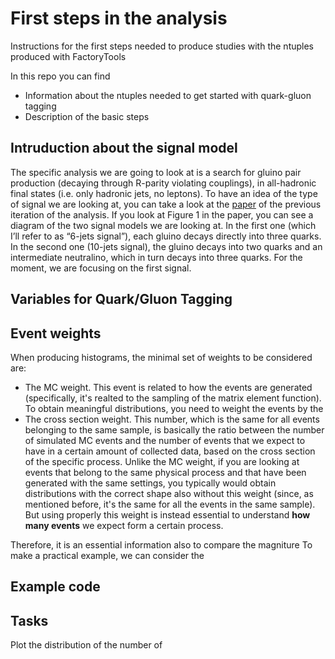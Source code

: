 # First steps in the analysis
Instructions for the first steps needed to produce studies with the ntuples produced with FactoryTools

In this repo you can find 
* Information about the ntuples needed to get started with quark-gluon tagging 
* Description of the basic steps 

## Intruduction about the signal model

The specific analysis we are going to look at is a search for gluino pair production (decaying through R-parity violating couplings), in all-hadronic final states (i.e. only hadronic jets, no leptons).
To have an idea of the type of signal we are looking at, you can take a look at the [paper](https://arxiv.org/pdf/1804.03568.pdf) of the previous iteration of the analysis. 
If you look at Figure 1 in the paper, you can see a diagram of the two signal models we are looking at.
In the first one (which I’ll refer to as “6-jets signal”), each gluino decays directly into three quarks. In the second one (10-jets signal), the gluino decays into two quarks and an intermediate neutralino, which in turn decays into three quarks. 
For the moment, we are focusing on the first signal. 

## Variables for Quark/Gluon Tagging 

## Event weights 
When producing histograms, the minimal set of weights to be considered are:
* The MC weight. This event is related to how the events are generated (specifically, it's realted to the sampling of the matrix element function).
To obtain meaningful distributions, you need to weight the events by the 
* The cross section weight. This number, which is the same for all events belonging to the same sample, is basically the ratio between the number of simulated MC events and the number of events that we expect to have in a certain amount of collected data, based on the cross section of the specific process.
Unlike the MC weight, if you are looking at events that belong to the same physical process and that have been generated with the same settings, you typically would obtain
distributions with the correct shape also without this weight (since, as mentioned before, it's the same for all the events in the same sample).
But using properly this weight is instead essential to understand **how many events** we expect form a certain process.

Therefore, it is an essential information also to compare the magniture 
To make a practical example, we can consider the 

## Example code 

## Tasks
Plot the distribution of the number of 
